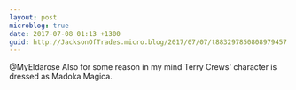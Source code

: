 ```yaml
---
layout: post
microblog: true
date: 2017-07-08 01:13 +1300
guid: http://JacksonOfTrades.micro.blog/2017/07/07/t883297850808979457.html
---
```

@MyEldarose Also for some reason in my mind Terry Crews' character is dressed as Madoka Magica.
